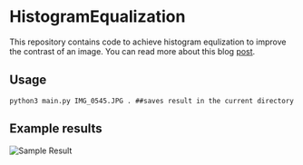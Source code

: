 # HistogramEqualization
This repository contains code to achieve histogram equlization to improve the contrast of an image. You can read more about this blog [post](https://towardsdatascience.com/histogram-equalization-a-simple-way-to-improve-the-contrast-of-your-image-bcd66596d815).

## Usage
`python3 main.py IMG_0545.JPG . ##saves result in the current directory`

## Example results
![Sample Result](images/res.png)


